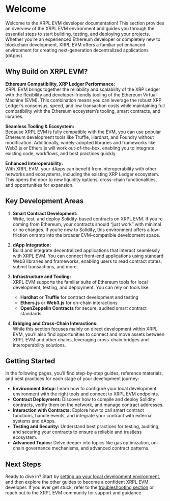 # Welcome

Welcome to the XRPL EVM developer documentation! This section provides an overview of the XRPL EVM environment and guides you through the essential steps to start building, testing, and deploying your projects. Whether you’re an experienced Ethereum developer or completely new to blockchain development, XRPL EVM offers a familiar yet enhanced environment for creating next-generation decentralized applications (dApps).

## Why Build on XRPL EVM?

**Ethereum Compatibility, XRP Ledger Performance:**  
XRPL EVM brings together the reliability and scalability of the XRP Ledger with the flexibility and developer-friendly tooling of the Ethereum Virtual Machine (EVM). This combination means you can leverage the robust XRP Ledger’s consensus, speed, and low transaction costs while maintaining full compatibility with the Ethereum ecosystem’s tooling, smart contracts, and libraries.

**Seamless Tooling & Ecosystem:**  
Because XRPL EVM is fully compatible with the EVM, you can use popular Ethereum development tools like Truffle, Hardhat, and Foundry without modification. Additionally, widely-adopted libraries and frameworks like Web3.js or Ethers.js will work out-of-the-box, enabling you to integrate existing code, workflows, and best practices quickly.

**Enhanced Interoperability:**  
With XRPL EVM, your dApps can benefit from interoperability with other networks and ecosystems, including the existing XRP Ledger ecosystem. This opens the door to new liquidity options, cross-chain functionalities, and opportunities for expansion.

## Key Development Areas

1. **Smart Contract Development:**  
   Write, test, and deploy Solidity-based contracts on XRPL EVM. If you’re coming from Ethereum, your contracts should “just work” with minimal or no changes. If you’re new to Solidity, this environment offers a low-friction onramp into the broader EVM-compatible development space.

2. **dApp Integration:**  
   Build and integrate decentralized applications that interact seamlessly with XRPL EVM. You can connect front-end applications using standard Web3 libraries and frameworks, enabling users to read contract states, submit transactions, and more.

3. **Infrastructure and Tooling:**  
   XRPL EVM supports the familiar suite of Ethereum tools for local development, testing, and deployment. You can rely on tools like:

   - **Hardhat** or **Truffle** for contract development and testing
   - **Ethers.js** or **Web3.js** for on-chain interactions
   - **OpenZeppelin Contracts** for secure, audited smart contract standards

4. **Bridging and Cross-Chain Interactions:**  
   While this section focuses mainly on direct development within XRPL EVM, you’ll also find opportunities to connect and move assets between XRPL EVM and other chains, leveraging cross-chain bridges and interoperability solutions.

## Getting Started

In the following pages, you’ll find step-by-step guides, reference materials, and best practices for each stage of your development journey:

- **Environment Setup:** Learn how to configure your local development environment with the right tools and connect to XRPL EVM endpoints.
- **Contract Deployment:** Discover how to compile and deploy Solidity contracts, verify them on the network, and manage contract addresses.
- **Interaction with Contracts:** Explore how to call smart contract functions, handle events, and integrate your contract with external systems and dApps.
- **Testing and Security:** Understand best practices for testing, auditing, and securing your contracts to ensure a reliable and trustless ecosystem.
- **Advanced Topics:** Delve deeper into topics like gas optimization, on-chain governance mechanisms, and advanced contract patterns.

## Next Steps

Ready to dive in? Start by [setting up your local development environment](), and then explore the other guides to become a confident XRPL EVM developer. If you ever get stuck, refer to the [troubleshooting section]() or reach out to the XRPL EVM community for support and guidance.
